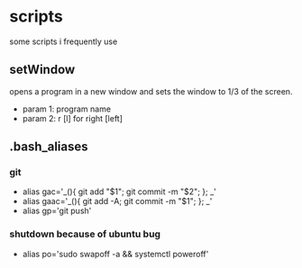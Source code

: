 # scripts
some scripts i frequently use

## setWindow
opens a program in a new window and sets the window to 1/3 of the screen.

 * param 1: program name
 * param 2: r [l] for right [left]

## .bash_aliases
### git
 * alias gac='_(){ git add "$1"; git commit -m "$2"; }; _'
 * alias gaac='_(){ git add -A; git commit -m "$1"; }; _'
 * alias gp='git push'

### shutdown because of ubuntu bug
 * alias po='sudo swapoff -a && systemctl poweroff'
